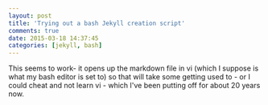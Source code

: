 ```yaml
---
layout: post
title: 'Trying out a bash Jekyll creation script'
comments: true
date: 2015-03-18 14:37:45
categories: [jekyll, bash]
---
```


This seems to work- it opens up the markdown file in vi (which I suppose is what my bash editor is set to) so that will take some getting used to - or I could cheat and not learn vi - which I've been putting off for about 20 years now.

<Gist id="6107707" />
